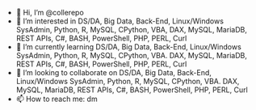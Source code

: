 - 👋 Hi, I’m @collerepo
- 👀 I’m interested in DS/DA, Big Data, Back-End, Linux/Windows SysAdmin, Python, R, MySQL, CPython, VBA, DAX, MySQL, MariaDB, REST APIs, C#, BASH, PowerShell, PHP, PERL, Curl 
- 🌱 I’m currently learning DS/DA, Big Data, Back-End, Linux/Windows SysAdmin, Python, R, MySQL, CPython, VBA. DAX, MySQL, MariaDB, REST APIs, C#, BASH, PowerShell, PHP, PERL, Curl 
- 💞️ I’m looking to collaborate on DS/DA, Big Data, Back-End, Linux/Windows SysAdmin, Python, R, MySQL, CPython, VBA. DAX, MySQL, MariaDB, REST APIs, C#, BASH, PowerShell, PHP, PERL, Curl 
- 📫 How to reach me: dm

<!---
collerepo/collerepo is a ✨ special ✨ repository because its `README.md` (this file) appears on your GitHub profile.
You can click the Preview link to take a look at your changes.
--->
